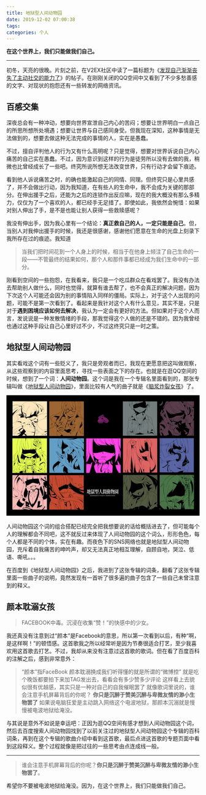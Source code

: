 ```yaml
---
title: 地狱型人间动物园
date: 2019-12-02 07:00:38
tags:
categories: 个人
---
```


**在这个世界上，我们只能做我们自己。**

<!-- more -->

---

初冬，天亮的很晚。片刻之前，在V2EX社区中读了一篇标题为《[发现自己渐渐丧失了主动社交的能力了](https://www.v2ex.com/t/624901#reply1)》的帖子。在刚刚关闭的QQ空间中又看到了不少多愁善感的文字、对现状的抱怨还有一些转发的网络资讯。

## 百感交集

深夜总会有一种冲动，想要向世界宣泄自己内心的苦闷；想要让世界明白一点自己的所思所想所处境遇；想要让世界与自己感同身受。但我现在深知，这种事情是无法做到的，想要去做这种无法完成的事情的人，实在是愚蠢。

不过，擅自评判他人的行为又有什么高明呢？只是觉得，想要对世界诉说自己内心痛苦的自己实在愚蠢。不过，因为意识到这样的行为是徒劳所以没有去做的我，稍微也比曾经成长了一些吧。终究所说所想无法改变世界，只有行动才会留下痕迹。

看到他人诉说痛苦之时，的确也能激起自己的同情、同理。但终究只是心里共感了，并不会做出行动，因为我知道，在有些人的生命中，我不会成为关键的那部分。在伸出援手之后，还能为之后的连锁作出反应嘛，现在的我大概没有那么多精力，仅仅为了一个喜欢的人，都已经手无足措了。即使如此，我依然会惋惜：如果对别人伸出了手，是不是也能让别人获得一些救赎感呢？

我没有伸出手，因为我心里有一个结论：**真正救自己的人，一定只能是自己**。但，当别人对我伸出援手的时候，我还是很感谢，感谢他们愿意在生命的光盘上刻录下我所存在过的痕迹。我知道

> 当我们把时间花到一个人身上的时候，相当于在他身上倾注了自己生命的一段——不管最终的结果如何，那个人和那件事都已经成为我们生命中的一部分。

刚看到空间的一些抱怨，在我看来，我只是一个吃瓜群众在看戏罢了。我没有办法去帮助别人做什么，同时也觉得，就算有谁去帮了，也不会真正的解决问题，因为下次这个人可能还会因为别的事情陷入同样的僵局。实际上，对于这个人出现的问题，可能不是第一次看到了。看起来是我针对这个人有什么意见，其实不是，只是对于**遇到困境应该如何去解决**，我认为一定会有更好的方法。但如果对于这个人而言，发说说是一种发散情绪的手段，那我觉得这个人做的还是不错的。因为我曾经也通过这种手段让自己心里好过不少，不过这终究只是一时之策。

## 地狱型人间动物园

其实看戏这个词有一些贬义了，我只是旁观者而已，我现在更愿意把这叫做观察，从这些观察到的内容里面思考，寻找一些表面之下的存在。也就是在逛QQ空间的时候，想到了一个词：**人间动物园**。这个词是我在一个专辑名里面看到的，那张专辑叫做《[地狱型人间动物园](https://music.163.com/#/album?id=2700533)》，里面比较有人气的曲子就是《[脑浆炸裂女孩](https://music.163.com/#/song?id=27958144)》了。

![](地狱型人间动物园/1.jpg)

人间动物园这个词的组合搭配已经完全把我想要说的话给概括进去了，但可能每个人的理解都会不同吧，这不就反过来体现了人间动物园的这个词么，形形色色，每个人都是不同的个体，实在有趣。而夜色下的SNS网络也就是地狱型人间动物园，充斥着自我痛苦的呻吟声，却又无法真正地相互理解，自顾自地，哭泣、低语、嘶吼。。。

在百度到《地狱型人间动物园》之后，我进到了这张专辑的词条，翻看了这张专辑里面一些曲子的说明，竟然发现有一首听了很多遍的曲子包含了一些自己未曾注意到的释义。

## 颜本耽溺女孩

> FACEBOOK中毒。沉浸在收集“赞！”的快感中的少女。

我还真没有注意到过“颜本”是Facebook的意思，所以第一次看到以后，有种“啊，是这样啊！”的顿悟感。这首歌我之所以经常听是因为节奏很适合打艺，至少我喜欢用这首歌去打艺。不过，我却从来没有注意过这首歌的歌词。但在看了百度百科的注解之后，感到非常意外：

> “颜本”指FaceBook
> 颜本耽溺换成我们听得懂的就是所谓的“微博控”
> 就是吃个晚饭都要拍下来加TAG发出去，看看会有多少赞多少评论
> 这样看上去貌似很有优越感，其实只是一种对自己的自我催眠罢了
> 就像歌词里说的，谁会注意手机屏幕背后的你呢？
> **你只是沉醉于赞美沉醉与卑微友情的渺小生物罢了**
> 如果说电脑狂爱是主动跳入网络这个电波地狱，那颜本沉溺就是慢慢被电波地狱给淹没。

与其说是意外不如说是幸运吧：正因为逛QQ空间有感才想到人间动物园这个词，然后去百度搜索人间动物园找到了以前关注过的地狱型人间动物园这个专辑的百科词条，再到在这个专辑的歌曲介绍中看到这首歌，最后点进这首歌的专题页面中看到这段释义。整个过程就像是把过往的一些思考由点连成线一般。

---

> 谁会注意手机屏幕背后的你呢？**你只是沉醉于赞美沉醉与卑微友情的渺小生物罢了**。

希望你不要被电波地狱给淹没。因为，在这个世界上，我们只能做我们自己。
